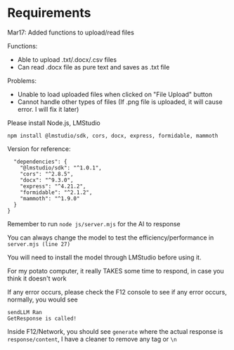 # Requirements

Mar17: Added functions to upload/read files

Functions:
- Able to upload .txt/.docx/.csv files
- Can read .docx file as pure text and saves as .txt file

Problems:
- Unable to load uploaded files when clicked on "File Upload" button
- Cannot handle other types of files (If .png file is uploaded, it will cause error. I will fix it later)

Please install Node.js, LMStudio

```
npm install @lmstudio/sdk, cors, docx, express, formidable, mammoth
```

Version for reference:

```{
  "dependencies": {
    "@lmstudio/sdk": "^1.0.1",
    "cors": "^2.8.5",
    "docx": "^9.3.0",
    "express": "^4.21.2",
    "formidable": "^2.1.2",
    "mammoth": "^1.9.0"
  }
}
```

Remember to run `node js/server.mjs` for the AI to response

You can always change the model to test the efficiency/performance in `server.mjs (line 27)`

You will need to install the model through LMStudio before using it.

For my potato computer, it really TAKES some time to respond, in case you think it doesn't work

If any error occurs, please check the F12 console to see if any error occurs, normally, you would see

```
sendLLM Ran
GetResponse is called!
```

Inside F12/Network, you should see `generate` where the actual response is `response/content`, I have a cleaner to remove any tag or `\n` 
